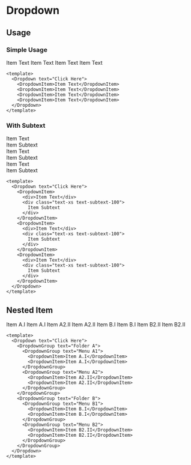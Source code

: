 <script setup>
  import Dropdown from "./Dropdown.vue"
  import DropdownItem from "./DropdownItem.vue"
  import DropdownGroup from "../dropdown-group/DropdownGroup.vue"
  import DropdownDivider from "./DropdownDivider.vue"
  import { ref } from "vue-demi"

  const count = ref(0)
</script>

# Dropdown

## Usage

### Simple Usage
<preview>
  <Dropdown text="Click Here">
    <DropdownItem>Item Text</DropdownItem>
    <DropdownItem>Item Text</DropdownItem>
    <DropdownDivider />
    <DropdownItem>Item Text</DropdownItem>
    <DropdownItem>Item Text</DropdownItem>
  </Dropdown>
</preview>

```vue
<template>
  <Dropdown text="Click Here">
    <DropdownItem>Item Text</DropdownItem>
    <DropdownItem>Item Text</DropdownItem>
    <DropdownItem>Item Text</DropdownItem>
    <DropdownItem>Item Text</DropdownItem>
  </Dropdown>
</template>
```

### With Subtext
<preview>
  <Dropdown text="Click Here">
    <DropdownItem>
      <div>Item Text</div>
      <div class="text-xs text-subtext-100">
        Item Subtext
      </div>
    </DropdownItem>
    <DropdownItem>
      <div>Item Text</div>
      <div class="text-xs text-subtext-100">
        Item Subtext
      </div>
    </DropdownItem>
    <DropdownItem>
      <div>Item Text</div>
      <div class="text-xs text-subtext-100">
        Item Subtext
      </div>
    </DropdownItem>
  </Dropdown>
</preview>

```vue
<template>
  <Dropdown text="Click Here">
    <DropdownItem>
      <div>Item Text</div>
      <div class="text-xs text-subtext-100">
        Item Subtext
      </div>
    </DropdownItem>
    <DropdownItem>
      <div>Item Text</div>
      <div class="text-xs text-subtext-100">
        Item Subtext
      </div>
    </DropdownItem>
    <DropdownItem>
      <div>Item Text</div>
      <div class="text-xs text-subtext-100">
        Item Subtext
      </div>
    </DropdownItem>
  </Dropdown>
</template>
```

## Nested Item

<preview>
  <Dropdown text="Click Here">
    <DropdownGroup text="Folder A">
      <DropdownGroup text="Subfolder A1">
        <DropdownItem>Item A.I</DropdownItem>
        <DropdownItem>Item A.I</DropdownItem>
      </DropdownGroup>
      <DropdownGroup text="Subfolder A2">
        <DropdownItem>Item A2.II</DropdownItem>
        <DropdownItem>Item A2.II</DropdownItem>
      </DropdownGroup>
    </DropdownGroup>
    <DropdownGroup text="Folder B">
      <DropdownGroup text="Subfolder B1">
        <DropdownItem>Item B.I</DropdownItem>
        <DropdownItem>Item B.I</DropdownItem>
      </DropdownGroup>
      <DropdownGroup text="Subfolder B2">
        <DropdownItem>Item B2.II</DropdownItem>
        <DropdownItem>Item B2.II</DropdownItem>
      </DropdownGroup>
    </DropdownGroup>
  </Dropdown>
</preview>

```vue
<template>
  <Dropdown text="Click Here">
    <DropdownGroup text="Folder A">
      <DropdownGroup text="Menu A1">
        <DropdownItem>Item A.I</DropdownItem>
        <DropdownItem>Item A.I</DropdownItem>
      </DropdownGroup>
      <DropdownGroup text="Menu A2">
        <DropdownItem>Item A2.II</DropdownItem>
        <DropdownItem>Item A2.II</DropdownItem>
      </DropdownGroup>
    </DropdownGroup>
    <DropdownGroup text="Folder B">
      <DropdownGroup text="Menu B1">
        <DropdownItem>Item B.I</DropdownItem>
        <DropdownItem>Item B.I</DropdownItem>
      </DropdownGroup>
      <DropdownGroup text="Menu B2">
        <DropdownItem>Item B2.II</DropdownItem>
        <DropdownItem>Item B2.II</DropdownItem>
      </DropdownGroup>
    </DropdownGroup>
  </Dropdown>
</template>
```

